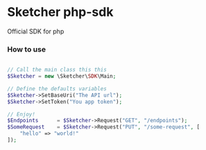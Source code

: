 # Sketcher php-sdk
Official SDK for php


### How to use
```php

// Call the main class this this
$Sketcher = new \Sketcher\SDK\Main;

// Define the defaults variables
$Sketcher->SetBaseUri("The API url");
$Sketcher->SetToken("You app token");

// Enjoy!
$Endpoints 		= $Sketcher->Request("GET", "/endpoints");
$SomeRequest 	= $Sketcher->Request("PUT", "/some-request", [
    "hello" => "world!"
]);

```